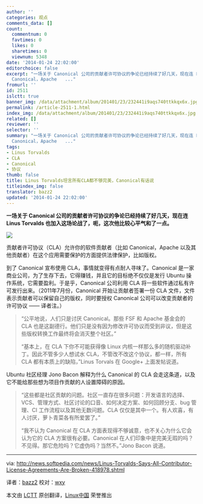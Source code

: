 ```yaml
---
author: ''
categories: 观点
comments_data: []
count:
  commentnum: 0
  favtimes: 0
  likes: 0
  sharetimes: 0
  viewnum: 5348
date: '2014-01-24 22:02:00'
editorchoice: false
excerpt: "一场关于 Canonical 公司的贡献者许可协议的争论已经持续了好几天，现在连 Linus Torvalds 也加入这场论战了，呃，这次他比较心平气和了一点。\r\n\r\n贡献者许可协议（CLA）允许你的软件贡献者（比如
  Canonical，Apache   ..."
fromurl: ''
id: 2511
islctt: true
banner_img: /data/attachment/album/201401/23/232441i9aqs740ttkkqx6x.jpg
permalink: /article-2511-1.html
index_img: /data/attachment/album/201401/23/232441i9aqs740ttkkqx6x.jpg.thumb.jpg
related: []
reviewer: ''
selector: ''
summary: "一场关于 Canonical 公司的贡献者许可协议的争论已经持续了好几天，现在连 Linus Torvalds 也加入这场论战了，呃，这次他比较心平气和了一点。\r\n\r\n贡献者许可协议（CLA）允许你的软件贡献者（比如
  Canonical，Apache   ..."
tags:
- Linus Torvalds
- CLA
- Canonical
- 协议
thumb: false
title: Linus Torvalds坦言所有CLA都不够完美，Canonical有话说
titleindex_img: false
translator: bazz2
updated: '2014-01-24 22:02:00'
---
```


**一场关于 Canonical 公司的贡献者许可协议的争论已经持续了好几天，现在连 Linus Torvalds 也加入这场论战了，呃，这次他比较心平气和了一点。**


![](/data/attachment/album/201401/23/232441i9aqs740ttkkqx6x.jpg)


贡献者许可协议（CLA）允许你的软件贡献者（比如 Canonical，Apache 以及其他贡献者）在这个应用需要保护的方面提供法律保护，比如版权。


到了 Canonical 宣布使用 CLA，事情就变得有点耐人寻味了。Canonical 是一家商业公司，为了生存下去，它得赚钱，并且它的目标绝不仅仅是发行 Ubuntu 操作系统，它需要盈利。于是乎，Canonical 公司利用 CLA 将一些软件通过私有许可发行出来。（2011年7月份，Canonical 开始让贡献者签署一份 CLA 文件，文件表示贡献者可以保留自己的版权，同时要授权 Canonical 公司可以改变贡献者的许可协议 —— 译者注。）



> 
> “公平地说，人们只是讨厌 Canonical。那些 FSF 和 Apache 基金会的 CLA 也是这副德行。他们只是没有因为修改许可协议而受到非议，但是这些版权转换工作最终将会消灭整个社区。”
> 
> 
> “基本上，在 CLA 下你不可能获得像 Linux 内核一样那么多的随机驱动补丁。因此不管多少人想试水 CLA，不管改不改这个协议，都一样，所有 CLA 都有本质上的缺陷，”Linus Torvals 在 Google+ 上面发帖说道。
> 
> 
> 


Ubuntu 社区经理 Jono Bacon 解释为什么 Canonical 的 CLA 会走这条道，以及它不能给那些想为项目作贡献的人设置障碍的原因。



> 
> “这些都是社区贡献的问题。社区一直存在很多问题：开发语言的选择、VCS、管理方式、社区讨论的口音、如何决定方案、如何回顾分支、bug 管理、CI 工作流程以及其他无数问题。CLA 仅仅是其中一个。有人欢喜，有人讨厌，萝卜青菜各有所爱罢了。”
> 
> 
> “我不认为 Canonical 在 CLA 方面表现得不够诚意，也不关心为什么它会认为它的 CLA 方案很有必要。Canonical 在人们印象中是完美无瑕的吗？不见得。那它危险吗？它虚伪吗？当然不。”Jono Bacon 说道。
> 
> 
> 




---


via: <http://news.softpedia.com/news/Linus-Torvalds-Says-All-Contributor-License-Agreements-Are-Broken-418978.shtml>


译者：[bazz2](https://github.com/bazz2) 校对：[wxy](https://github.com/wxy)


本文由 [LCTT](https://github.com/LCTT/TranslateProject) 原创翻译，[Linux中国](http://linux.cn/) 荣誉推出